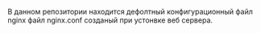 В данном репозитории находится дефолтный конфигурационный файл nginx
файл nginx.conf созданый при устонвке веб сервера.
